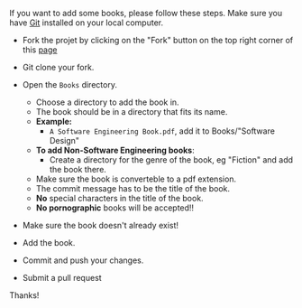 If you want to add some books, please follow these steps. Make sure you have [Git](https://git-scm.com/) installed on your local computer.

- Fork the projet by clicking on the "Fork" button on the top right corner of this [page](https://github.com/Tafara-N/Library/)
- Git clone your fork.
- Open the `Books` directory.
    - Choose a directory to add the book in.
    - The book should be in a directory that fits its name.
    - **Example:**
        - `A Software Engineering Book.pdf`, add it to Books/"Software Design"
    - **To add Non-Software Engineering books**:
        - Create a directory for the genre of the book, eg "Fiction" and add the book there.
    - Make sure the book is converteble to a pdf extension.
    - The commit message has to be the title of the book.
    - **No** special characters in the title of the book.
    - **No pornographic** books will be accepted!!

- Make sure the book doesn't already exist!
- Add the book.
- Commit and push your changes.
- Submit a pull request

Thanks!
